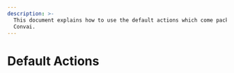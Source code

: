 ```yaml
---
description: >-
  This document explains how to use the default actions which come packed with
  Convai.
---
```


# Default Actions

